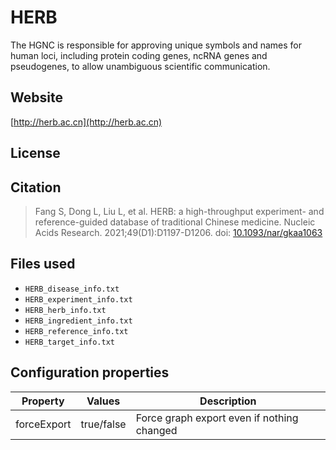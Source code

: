 # HERB

The HGNC is responsible for approving unique symbols and names for human loci, including protein coding genes, ncRNA genes and pseudogenes, to allow unambiguous scientific communication.

## Website

[http://herb.ac.cn](http://herb.ac.cn)

## License



## Citation

> Fang S, Dong L, Liu L, et al. HERB: a high-throughput experiment- and reference-guided database of traditional Chinese medicine. Nucleic Acids Research. 2021;49(D1):D1197-D1206. doi: [10.1093/nar/gkaa1063](https://doi.org/10.1093/nar/gkaa1063)

## Files used

  * `HERB_disease_info.txt`
  * `HERB_experiment_info.txt`
  * `HERB_herb_info.txt`
  * `HERB_ingredient_info.txt`
  * `HERB_reference_info.txt`
  * `HERB_target_info.txt`

## Configuration properties

| Property    | Values     | Description                                |
|-------------|------------|--------------------------------------------|
| forceExport | true/false | Force graph export even if nothing changed |
